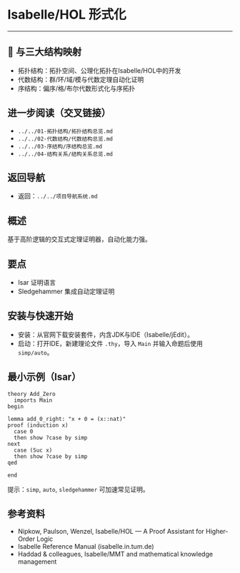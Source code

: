 # Isabelle/HOL 形式化

---

## 🔄 与三大结构映射

- 拓扑结构：拓扑空间、公理化拓扑在Isabelle/HOL中的开发
- 代数结构：群/环/域/模与代数定理自动化证明
- 序结构：偏序/格/布尔代数形式化与序拓扑

## 进一步阅读（交叉链接）

- `../../01-拓扑结构/拓扑结构总览.md`
- `../../02-代数结构/代数结构总览.md`
- `../../03-序结构/序结构总览.md`
- `../../04-结构关系/结构关系总览.md`

## 返回导航

- 返回：`../../项目导航系统.md`

## 概述

基于高阶逻辑的交互式定理证明器，自动化能力强。

## 要点

- Isar 证明语言
- Sledgehammer 集成自动定理证明

## 安装与快速开始

- 安装：从官网下载安装套件，内含JDK与IDE（Isabelle/jEdit）。
- 启动：打开IDE，新建理论文件 `.thy`，导入 `Main` 并输入命题后使用 `simp/auto`。

## 最小示例（Isar）

```isabelle
theory Add_Zero
  imports Main
begin

lemma add_0_right: "x + 0 = (x::nat)"
proof (induction x)
  case 0
  then show ?case by simp
next
  case (Suc x)
  then show ?case by simp
qed

end
```

提示：`simp`, `auto`, `sledgehammer` 可加速常见证明。

## 参考资料

- Nipkow, Paulson, Wenzel, Isabelle/HOL — A Proof Assistant for Higher-Order Logic
- Isabelle Reference Manual (isabelle.in.tum.de)
- Haddad & colleagues, Isabelle/MMT and mathematical knowledge management
